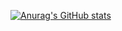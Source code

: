 [![Anurag's GitHub stats](https://github-readme-stats.vercel.app/api?username=RealKrzos&show_icons=true&theme=great-gatsby)](https://github.com/anuraghazra/github-readme-stats)

